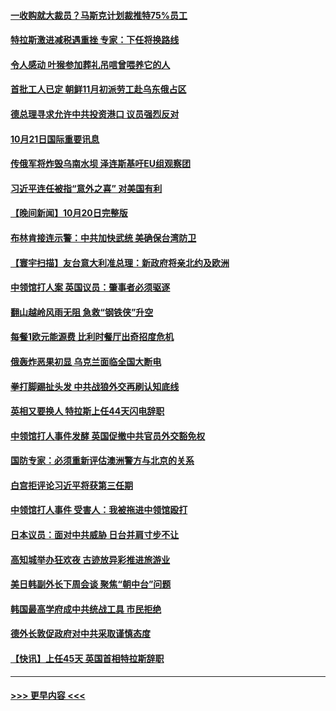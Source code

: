 #### [一收购就大裁员？马斯克计划裁推特75%员工](../pages/prog202/a103556607.md?t=10212250) 
#### [特拉斯激进减税遇重挫 专家：下任将换路线](../pages/prog202/a103556598.md?t=10212250) 
#### [令人感动 叶猴参加葬礼吊唁曾喂养它的人](../pages/prog202/a103556539.md?t=10212250) 
#### [首批工人已定 朝鲜11月初派劳工赴乌东俄占区](../pages/prog202/a103556535.md?t=10212250) 
#### [德总理寻求允许中共投资港口 议员强烈反对](../pages/prog202/a103556528.md?t=10212250) 
#### [10月21日国际重要讯息](../pages/prog202/a103556489.md?t=10212250) 
#### [传俄军将炸毁乌南水坝 泽连斯基吁EU组观察团](../pages/prog202/a103556458.md?t=10212250) 
#### [习近平连任被指“意外之喜” 对美国有利](../pages/prog202/a103556452.md?t=10212250) 
#### [【晚间新闻】10月20日完整版](../pages/prog202/a103556303.md?t=10212250) 
#### [布林肯接连示警：中共加快武统 美确保台湾防卫](../pages/prog202/a103556298.md?t=10212250) 
#### [【寰宇扫描】友台意大利准总理：新政府将亲北约及欧洲](../pages/prog202/a103556352.md?t=10212250) 
#### [中领馆打人案 英国议员：肇事者必须驱逐](../pages/prog202/a103556186.md?t=10212250) 
#### [翻山越岭风雨无阻 急救“钢铁侠”升空](../pages/prog202/a103556208.md?t=10212250) 
#### [每餐1欧元能源费 比利时餐厅出奇招度危机](../pages/prog202/a103556200.md?t=10212250) 
#### [俄轰炸恶果初显 乌克兰面临全国大断电](../pages/prog202/a103556188.md?t=10212250) 
#### [拳打脚踢扯头发 中共战狼外交再刷认知底线](../pages/prog202/a103556192.md?t=10212250) 
#### [英相又要换人 特拉斯上任44天闪电辞职](../pages/prog202/a103556184.md?t=10212250) 
#### [中领馆打人事件发酵 英国促撤中共官员外交豁免权](../pages/prog202/a103556020.md?t=10212250) 
#### [国防专家：必须重新评估澳洲警方与北京的关系](../pages/prog202/a103556051.md?t=10212250) 
#### [白宫拒评论习近平将获第三任期](../pages/prog202/a103556015.md?t=10212250) 
#### [中领馆打人事件 受害人：我被拖进中领馆殴打](../pages/prog202/a103556031.md?t=10212250) 
#### [日本议员：面对中共威胁 日台并肩寸步不让](../pages/prog202/a103556039.md?t=10212250) 
#### [高知城举办狂欢夜 古迹放异彩推进旅游业](../pages/prog202/a103556041.md?t=10212250) 
#### [美日韩副外长下周会谈 聚焦“朝中台”问题](../pages/prog202/a103555997.md?t=10212250) 
#### [韩国最高学府成中共统战工具 市民拒绝](../pages/prog202/a103556027.md?t=10212250) 
#### [德外长敦促政府对中共采取谨慎态度](../pages/prog202/a103556005.md?t=10212250) 
#### [【快讯】上任45天 英国首相特拉斯辞职](../pages/prog202/a103556023.md?t=10212250) 

----
#### [ >>> 更早内容 <<< ](../indexes/prog202-earlier.md)
